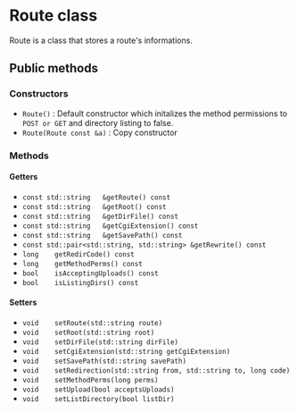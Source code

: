 # Route class

Route is a class that stores a route's informations.

## Public methods

### Constructors
- `Route()` : Default constructor which initalizes the method permissions to `POST or GET` and directory listing to false.
- `Route(Route const &a)` : Copy constructor

### Methods

#### Getters
- `const std::string   &getRoute() const`
- `const std::string   &getRoot() const`
- `const std::string   &getDirFile() const`
- `const std::string   &getCgiExtension() const`
- `const std::string   &getSavePath() const`
- `const std::pair<std::string, std::string> &getRewrite() const`
- `long    getRedirCode() const`
- `long    getMethodPerms() const`
- `bool    isAcceptingUploads() const`
- `bool    isListingDirs() const`

#### Setters
- `void    setRoute(std::string route)`
- `void    setRoot(std::string root)`
- `void    setDirFile(std::string dirFile)`
- `void    setCgiExtension(std::string getCgiExtension)`
- `void    setSavePath(std::string savePath)`
- `void    setRedirection(std::string from, std::string to, long code)`
- `void    setMethodPerms(long perms)`
- `void    setUpload(bool acceptsUploads)`
- `void    setListDirectory(bool listDir)`
